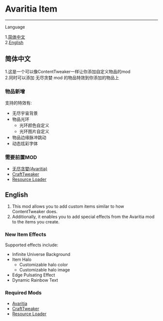 # Avaritia Item
***

Language

1.[简体中文](#简体中文) </br>
2.[English](#English)

## 简体中文
1.这是一个可以像ContentTweaker一样让你添加自定义物品的mod </br>
2.同时可以添加 无尽贪婪 mod 的物品特效到你添加的物品上
### 物品新增
支持的特效有:
- 无尽宇宙背景
- 物品光环
  - 光环颜色自定义
  - 光环图片自定义
- 物品边缘脉冲跳动
- 动态炫彩字体

### 需要前置MOD
- [无尽贪婪(Avaritia)](https://www.curseforge.com/minecraft/mc-mods/crafttweaker)
- [CraftTweaker](https://www.curseforge.com/minecraft/mc-mods/avaritia-1-10/files/all?page=1&pageSize=20&version=1.12)
- [Resource Loader](https://www.curseforge.com/minecraft/mc-mods/resource-loader/files/all?page=1&pageSize=20&version=1.12.2)
## English
1. This mod allows you to add custom items similar to how ContentTweaker does.
2. Additionally, it enables you to add special effects from the Avaritia mod to the items you create.

### New Item Effects
Supported effects include:
- Infinite Universe Background
- Item Halo
    - Customizable halo color
    - Customizable halo image
- Edge Pulsating Effect
- Dynamic Rainbow Text

### Required Mods
- [Avaritia](https://www.curseforge.com/minecraft/mc-mods/crafttweaker)
- [CraftTweaker](https://www.curseforge.com/minecraft/mc-mods/avaritia-1-10/files/all?page=1&pageSize=20&version=1.12)
- [Resource Loader](https://www.curseforge.com/minecraft/mc-mods/resource-loader/files/all?page=1&pageSize=20&version=1.12.2)